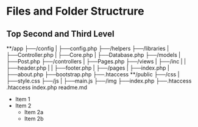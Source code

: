 # Files and Folder Structrure # 
## Top Second and Third Level ## 
**/app
    ├──/config
    |     ├──config.php
    ├──/helpers
    ├──/libraries
    |     ├──Controller.php
    |     ├──Core.php
    |     ├──Database.php
    ├──/models
    |     ├──Post.php
    ├──/controllers
    |     ├──Pages.php
    ├──/views
    |     ├──/inc
    |     |     ├──header.php
    |     |     ├──footer.php
    |     ├──/pages
    |           ├──index.php
    |           ├──about.php
    ├──bootstrap.php
    ├──.htaccess
**/public
    ├──/css
    |     ├──style.css
    ├──/js
    |     ├──main.js
    ├──/img
    ├──index.php
    ├──.htaccess
.htaccess
index.php
readme.md 

* Item 1
* Item 2
  * Item 2a
  * Item 2b
